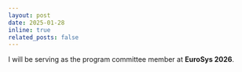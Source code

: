 ```yaml
---
layout: post
date: 2025-01-28
inline: true
related_posts: false
---
```


I will be serving as the program committee member at **EuroSys 2026**.